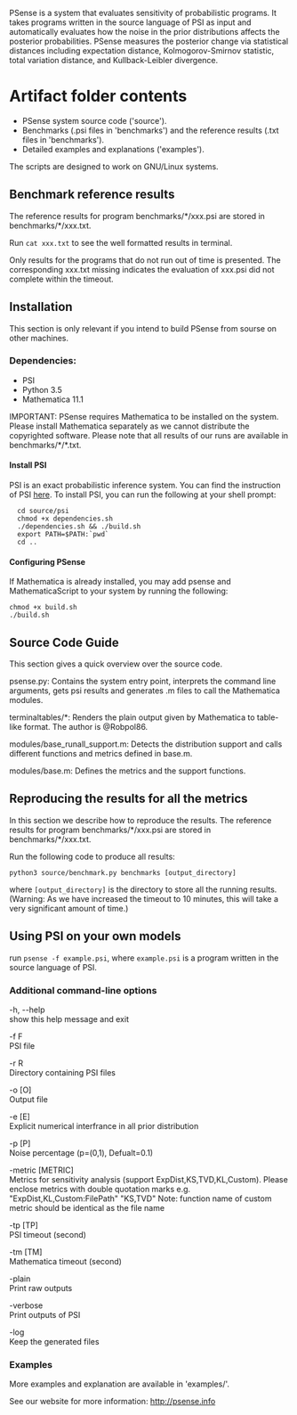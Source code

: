 

PSense is a system that evaluates sensitivity of probabilistic programs. It takes programs written in the source language of PSI as input and automatically evaluates how the noise in the prior distributions affects the posterior probabilities. PSense measures the posterior change via statistical distances including expectation distance, Kolmogorov-Smirnov statistic, total variation distance, and Kullback-Leibler divergence.

# Artifact folder contents

- PSense system source code ('source').
- Benchmarks (.psi files in 'benchmarks') and the reference results (.txt files in 'benchmarks').
- Detailed examples and explanations ('examples').

The scripts are designed to work on GNU/Linux systems.


## Benchmark reference results

The reference results for program benchmarks/\*/xxx.psi are stored in benchmarks/\*/xxx.txt. 

Run `cat xxx.txt` to see the well formatted results in terminal.

Only results for the programs that do not run out of time is presented. The corresponding xxx.txt missing indicates the evaluation of xxx.psi did not complete within the timeout.


## Installation

This section is only relevant if you intend to build PSense from sourse on other machines.

### Dependencies:
- PSI
- Python 3.5
- Mathematica 11.1

IMPORTANT:  PSense requires Mathematica to be installed on the system. Please install Mathematica separately as we cannot distribute the copyrighted software. Please note that all results of our runs are available in benchmarks/\*/\*.txt.

#### Install PSI

PSI is an exact probabilistic inference system. You can find the instruction of PSI [here](https://github.com/eth-srl/psi).
To install PSI, you can run the following at your shell prompt:
    
```{shell}
  cd source/psi
  chmod +x dependencies.sh
  ./dependencies.sh && ./build.sh
  export PATH=$PATH:`pwd`
  cd .. 
```

#### Configuring PSense

If Mathematica is already installed, you may add psense and MathematicaScript to your system by running the following:

```{shell}
chmod +x build.sh
./build.sh
```

## Source Code Guide

This section gives a quick overview over the source code. 

psense.py:
  Contains the system entry point, interprets the command line arguments, gets psi results and generates .m files to call the Mathematica modules.

terminaltables/*:
  Renders the plain output given by Mathematica to table-like format. The author is @Robpol86.

modules/base_runall_support.m:
  Detects the distribution support and calls different functions and metrics defined in base.m.

modules/base.m:
  Defines the metrics and the support functions.


## Reproducing the results for all the metrics

In this section we describe how to reproduce the results.
The reference results for program benchmarks/\*/xxx.psi are stored in benchmarks/\*/xxx.txt. 

Run the following code to produce all results:

```{shell}
python3 source/benchmark.py benchmarks [output_directory]
```

where `[output_directory]` is the directory to store all the running results.
(Warning: As we have increased the timeout to 10 minutes, this will take a very significant amount of time.)
 
## Using PSI on your own models

run `psense -f example.psi`,
 where `example.psi` is a program written in the source language of PSI.


### Additional command-line options

-h, --help       
show this help message and exit


-f F             
PSI file


-r R             
Directory containing PSI files


-o [O]           
Output file


-e [E]           
Explicit numerical interfrance in all prior distribution


-p [P]           
Noise percentage (p=(0,1), Defualt=0.1)


-metric [METRIC]  
Metrics for sensitivity analysis (support ExpDist,KS,TVD,KL,Custom). Please enclose metrics with double quotation marks e.g. "ExpDist,KL,Custom:FilePath" "KS,TVD" Note: function name of custom metric should be identical as the file name
            
                  
-tp [TP]          
PSI timeout (second)


-tm [TM]          
Mathematica timeout (second)


-plain            
Print raw outputs


-verbose          
Print outputs of PSI


-log              
Keep the generated files


### Examples

More examples and explanation are available in 'examples/'. 

See our website for more information:  http://psense.info
